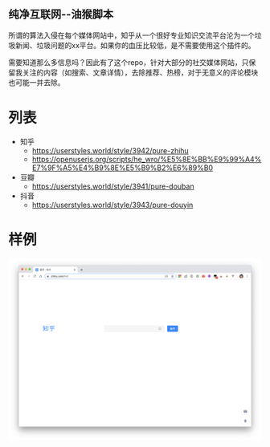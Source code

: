 ## 纯净互联网--油猴脚本

所谓的算法入侵在每个媒体网站中，知乎从一个很好专业知识交流平台沦为一个垃圾新闻、垃圾问题的xx平台。如果你的血压比较低，是不需要使用这个插件的。

需要知道那么多信息吗？因此有了这个repo，针对大部分的社交媒体网站，只保留我关注的内容（如搜索、文章详情），去除推荐、热榜，对于无意义的评论模块也可能一并去除。

# 列表

- 知乎 
  - https://userstyles.world/style/3942/pure-zhihu
  - https://openuserjs.org/scripts/he_wro/%E5%8E%BB%E9%99%A4%E7%9F%A5%E4%B9%8E%E5%B9%B2%E6%89%B0
- 豆瓣
  - https://userstyles.world/style/3941/pure-douban
- 抖音
  - https://userstyles.world/style/3943/pure-douyin



# 样例
![首页](./img/main.png)


